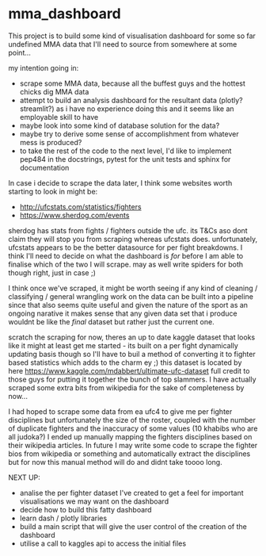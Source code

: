 # mma_dashboard
This project is to build some kind of visualisation dashboard for some so far undefined MMA data that I'll need to source from somewhere at some point...

my intention going in:

- scrape some MMA data, because all the buffest guys and the hottest chicks dig MMA data
- attempt to build an analysis dashboard for the resultant data (plotly? streamlit?) as i have no experience doing this and it seems like an employable skill to have
- maybe look into some kind of database solution for the data?
- maybe try to derive some sense of accomplishment from whatever mess is produced?
- to take the rest of the code to the next level, I'd like to implement pep484 in the docstrings, pytest for the unit tests and sphinx for documentation

In case i decide to scrape the data later, I think some websites worth starting to look in might be:

- http://ufcstats.com/statistics/fighters
- https://www.sherdog.com/events 

sherdog has stats from fights / fighters outside the ufc. its T&Cs aso dont claim they will stop you from scraping whereas ufcstats does. unfortunately, ufcstats appears to be the better datasource for per fight breakdowns. I think I'll need to decide on what the dashboard is *for* before I am able to finalise which of the two I will scrape. may as well write spiders for both though right, just in case ;) 

I think once we've scraped, it might be worth seeing if any kind of cleaning / classifying / general wrangling work on the data can be built into a pipeline since that also seems quite useful and given the nature of the sport as an ongoing narative it makes sense that any given data set that i produce wouldnt be like the *final* dataset but rather just the current one.


scratch the scraping for now, theres an up to date kaggle dataset that looks like it might at least get me started - its built on a per fight dynamically updating basis though so I'll have to buil a method of converting it to fighter based statistics which adds to the charm ey ;)
this dataset is located by here https://www.kaggle.com/mdabbert/ultimate-ufc-dataset full credit to those guys for putting it together the bunch of top slammers. 
I have actually scraped some extra bits from wikipedia for the sake of completeness by now...

I had hoped to scrape some data from ea ufc4 to give me per fighter disciplines but unfortunately the size of the roster, coupled with the number of duplicate fighters and the inaccuracy of some values (10 khabibs who are all judoka?) I ended up manually mapping the fighters disciplines based on their wikipedia articles.
In future I may write some code to scrape the fighter bios from wikipedia or something and automatically extract the disciplines but for now this manual method will do and didnt take toooo long.



NEXT UP:

- analise the per fighter dataset I've created to get a feel for important visualisations we may want on the dashboard
- decide how to build this fatty dashboard
- learn dash / plotly libraries
- build a main script that will give the user control of the creation of the dashboard
- utilise a call to kaggles api to access the initial files


